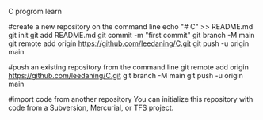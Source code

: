 
C progrom learn


#create a new repository on the command line
echo "# C" >> README.md
git init
git add README.md
git commit -m "first commit"
git branch -M main
git remote add origin https://github.com/leedaning/C.git
git push -u origin main


#push an existing repository from the command line
git remote add origin https://github.com/leedaning/C.git
git branch -M main
git push -u origin main


#import code from another repository
You can initialize this repository with code from a Subversion, Mercurial, or TFS project.

